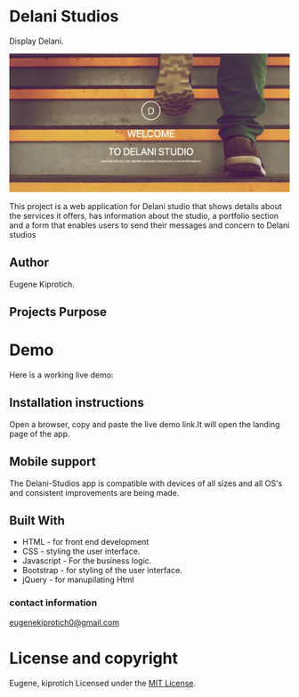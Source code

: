# Delani Studios
Display Delani.

 ![Getting Started](images/DelaniS.PNG)

This project is a web application for Delani studio that shows details about the services it offers, has information about the studio, a portfolio section and a form that enables users to send their messages and concern to Delani studios
## Author
Eugene Kiprotich.



## Projects Purpose

# Demo
Here is a working live demo: 

## Installation instructions
Open a browser, copy and paste the live demo link.It will open the landing page of the app. 

## Mobile support
The Delani-Studios app is compatible with devices of all sizes and all OS's and consistent improvements are being made.

## Built With
* HTML - for front end development
 * CSS - styling the user interface. 
 * Javascript - For the business logic. 
 * Bootstrap - for styling of the user interface.
 * jQuery - for manupilating Html

### contact information
eugenekiprotich0@gmail.com

# License and copyright
Eugene, kiprotich Licensed under the [MIT License](LICENSE).